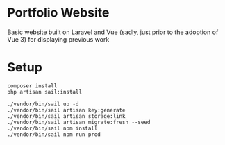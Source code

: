 # Portfolio Website

Basic website built on Laravel and Vue (sadly, just prior to the adoption of Vue 3) for displaying previous work

# Setup 

```shell
composer install
php artisan sail:install

./vendor/bin/sail up -d
./vendor/bin/sail artisan key:generate
./vendor/bin/sail artisan storage:link
./vendor/bin/sail artisan migrate:fresh --seed
./vendor/bin/sail npm install
./vendor/bin/sail npm run prod
```